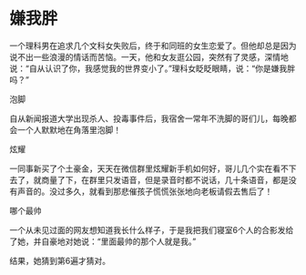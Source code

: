 # 嫌我胖

一个理科男在追求几个文科女失败后，终于和同班的女生恋爱了。但他却总是因为说不出一些浪漫的情话而苦恼。一天，他和女友逛公园，突然有了灵感，深情地说：“自从认识了你，我感觉我的世界变小了。”理科女眨眨眼睛，说：“你是嫌我胖吗？” 

泡脚 

自从新闻报道大学出现杀人、投毒事件后，我宿舍一常年不洗脚的哥们儿，每晚都会一个人默默地在角落里泡脚！ 

炫耀 

一同事新买了个土豪金，天天在微信群里炫耀新手机如何好，哥儿几个实在看不下去了，就商量了下，在群里只发语音，但是录音时都不说话，几十条语音，都是没有声音的。没过多久，就看到那悲催孩子慌慌张张地向老板请假去售后了！ 

哪个最帅 

一个从未见过面的网友想知道我长什么样子，于是我把我们寝室6个人的合影发给了她，并自豪地对她说：“里面最帅的那个人就是我。” 

结果，她猜到第6遍才猜对。